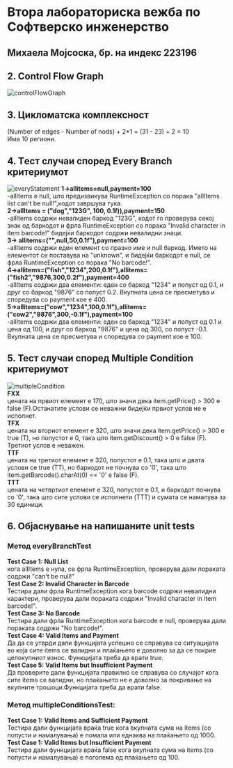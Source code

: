 # Втора лабораториска вежба по Софтверско инженерство
## Михаела Мојсоска, бр. на индекс 223196
## 2. Control Flow Graph
![controlFlowGraph](https://github.com/mihaelamojsoska/SI_2024_lab2_223296/assets/139136378/184312da-15ac-4704-861d-2765a228ed6a)
## 3. Цикломатска комплексност
(Number of edges - Number of nods) + 2*1 = (31 - 23) + 2 = 10 <br>
Има 10 региони.
## 4. Tест случаи според Every Branch критериумот
![everyStatement](https://github.com/mihaelamojsoska/SI_2024_lab2_223296/assets/139136378/93787baf-83d1-46d5-b969-93e8cc56ccc1)
**1->allitems=null,payment=100<br>**
-allItems е null, што предизвикува RuntimeException со порака "allItems list can't be null!",кодот завршува тука.<br>
**2->allItems = ("dog","123G", 100, 0.1f)),payment=150<br>**
-allItems содржи невалиден баркод "123G", кодот го проверува секој
знак од баркодот и фрла RuntimeException со порака "Invalid character in item
barcode!" бидејќи баркодот содржи невалидни знаци. <br>
**3->  allitems=("",null,50,0.1f"),payment=100<br>**
-allItems содржи еден елемент со празно име и null баркод. Името на елементот се
поставува на "unknown", и бидејќи баркодот е null, се фрла RuntimeException со порака
"No barcode!".<br>
**4->allitems=("fish","1234",200,0.1f"),allitems=("fish2","9876,300,0.2f"),payment=400<br>**
-allItems содржи два елементи: еден со баркод "1234" и попуст од 0.1, и друг со баркод
"9876" со попуст 0.2. Вкупната цена се пресметува и споредува со payment кое е 400.<br>
**5->allitems=("cow","1234",100,0.1f"),allitems=("cow2","9876",300,-0.1f"),payment=100<br>**
-allItems содржи два елементи: еден со баркод "1234" и попуст од 0.1 и цена од 100, и
друг со баркод "9876" и цена од 300, со попуст -0.1. Вкупната цена се пресметува и
споредува со payment кое е 100.
## 5. Тест случаи според Multiple Condition критериумот
![multipleCondition](https://github.com/mihaelamojsoska/SI_2024_lab2_223296/assets/139136378/c1f54210-ca96-45dd-afd7-06a96a1161bb)<br>
**FXX<br>**
цената на првиот елемент е 170, што значи дека item.getPrice() > 300 е false (F).Останатите услови се неважни бидејќи првиот услов не е исполнет.<br>
**TFX<br>**
цената на вториот елемент е 320, што значи дека item.getPrice() > 300 е true (T), но попустот е 0, така што item.getDiscount() > 0 е false (F). Третиот услов е неважен.<br>
**TTF<br>**
цената на третиот елемент е 320, попустот е 0.1, така што и двата услови се true (TT), но баркодот не почнува со '0', така што item.getBarcode().charAt(0) == '0' е false (F).<br>
**TTT<br>**
цената на четвртиот елемент е 320, попустот е 0.1, и баркодот почнува со '0', така што сите услови се исполнети (TTT) и сумата се намалува за 30 единици.<br>
## 6. Објаснување на напишаните unit tests
### Метод everyBranchTest
**Test Case 1: Null List<br>**
кога allItems е нула, се фрла RuntimeException, проверува дали пораката содржи "can't be null!"<br>
**Test Case 2: Invalid Character in Barcode<br>**
Тестира дали фрла RuntimeException кога barcode содржи невалидни карактери, проверува дали пораката содржи "Invalid character in item barcode!".<br>
**Test Case 3: No Barcode<br>**
Тестира дали фрла RuntimeException кога barcode е null, проверува дали пораката содржи "No barcode!".<br>
**Test Case 4: Valid Items and Payment<br>**
Да да се утврди дали функцијата успешно се справува со ситуацијата во која сите items се валидни и плаќањето е доволно за да се покрие целокупниот износ. Функцијата треба да врати true.<br>
**Test Case 5: Valid Items but Insufficient Payment<br>**
Да проверите дали функцијата правилно се справува со случајот кога сите items се валидни, но плаќањето не е доволно за покривање на вкупните трошоци.Функцијата треба да врати false.<br>
### Метод multipleConditionsTest:
**Test Case 1: Valid Items and Sufficient Payment<br>**
Тестира дали функцијата враќа true кога вкупната сума на items (со попусти и намалувања) е помала или еднаква на плаќањето од 1000.<br>
**Test Case 1: Valid Items but Insufficient Payment<br>**
Тестира дали функцијата враќа false кога вкупната сума на items (со попусти и намалувања) е поголема од плаќањето од 100.

